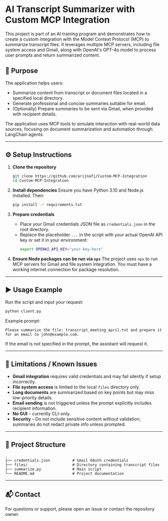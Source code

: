 # AI Transcript Summarizer with Custom MCP Integration

This project is part of an AI training program and demonstrates how to create a custom integration with the Model Context Protocol (MCP) to summarize transcript files. It leverages multiple MCP servers, including file system access and Gmail, along with OpenAI's GPT-4o model to process user prompts and return summarized content.

## 🧠 Purpose

The application helps users:
- Summarize content from transcript or document files located in a specified local directory.
- Generate professional and concise summaries suitable for email.
- (Optionally) Prepare summaries to be sent via Gmail, when provided with recipient details.

The application uses MCP tools to simulate interaction with real-world data sources, focusing on document summarization and automation through LangChain agents.

---

## ⚙️ Setup Instructions

1. **Clone the repository**
   ```bash
   git clone https://github.com/arijnafi/Custom-MCP-Integration
   cd Custom-MCP-Integration
   ```

2. **Install dependencies**
   Ensure you have Python 3.10 and Node.js installed. Then:
   ```bash
   pip install -r requirements.txt
   ```

3. **Prepare credentials**
   - Place your Gmail credentials JSON file as `credentials.json` in the root directory.
   - Replace the placeholder `...` in the script with your actual OpenAI API key or set it in your environment:
     ```bash
     export OPENAI_API_KEY="your-key-here"
     ```

4. **Ensure Node packages can be run via `npx`**
   The project uses `npx` to run MCP servers for Gmail and file system integration. You must have a working internet connection for package resolution.

---

## ▶️ Usage Example

Run the script and input your request:

```bash
python client.py
```

Example prompt:
```
Please summarize the file: transcript_meeting_april.txt and prepare it for an email to john@example.com.
```

If the email is not specified in the prompt, the assistant will request it.

---

## 🚫 Limitations / Known Issues

- **Gmail integration** requires valid credentials and may fail silently if setup incorrectly.
- **File system access** is limited to the local `files` directory only.
- **Long documents** are summarized based on key points but may miss low-priority details.
- **Email sending** is not triggered unless the prompt explicitly includes recipient information.
- **No GUI** – currently CLI-only.
- **Security** – Do not include sensitive content without validation; summaries do not redact private info unless prompted.

---

## 📁 Project Structure

```
.
├── credentials.json          # Gmail OAuth credentials
├── files/                    # Directory containing transcript files
├── summarize.py              # Main script
└── README.md                 # Project documentation
```

---

## 📬 Contact

For questions or support, please open an issue or contact the repository owner.

